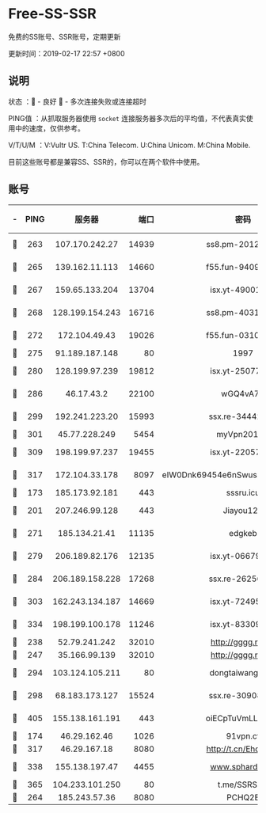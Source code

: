 # Free-SS-SSR

免费的SS账号、SSR账号，定期更新

更新时间：2019-02-17 22:57 +0800

## 说明

状态     ：🙂 - 良好 🙁 - 多次连接失败或连接超时

PING值   ：从抓取服务器使用 `socket` 连接服务器多次后的平均值，不代表真实使用中的速度，仅供参考。

V/T/U/M  ：V:Vultr US. T:China Telecom. U:China Unicom. M:China Mobile.

目前这些账号都是兼容SS、SSR的，你可以在两个软件中使用。

## 账号

|-|PING|服务器|端口|密码|加密方式|区域|V/T/U/M|
|:----:|:----:|:-----:|-----:|:----:|:----:|:----:|:----:|
|🙂|263|107.170.242.27|14939|ss8.pm-20121977|aes-256-cfb|US|10↑/10↑/10↑/10↑|
|🙂|265|139.162.11.113|14660|f55.fun-94092680|aes-256-cfb|SG|10↑/10↑/10↑/10↑|
|🙂|267|159.65.133.204|13704|isx.yt-49001202|aes-256-cfb|SG|10↑/10↑/10↑/10↑|
|🙂|268|128.199.154.243|16716|ss8.pm-40312717|aes-256-cfb|SG|10↑/10↑/10↑/10↑|
|🙂|272|172.104.49.43|19026|f55.fun-03102738|aes-256-cfb|SG|10↑/10↑/10↑/10↑|
|🙂|275|91.189.187.148|80|1997|chacha20|US|10↑/10↑/10↑/10↑|
|🙂|280|128.199.97.239|19812|isx.yt-25077025|aes-256-cfb|SG|10↑/10↑/10↑/10↑|
|🙂|286|46.17.43.2|22100|wGQ4vA7D|aes-256-gcm|RU|4↓/10↑/10↑/10↑|
|🙂|299|192.241.223.20|15993|ssx.re-34442066|aes-256-cfb|US|10↑/10↑/10↑/10↑|
|🙂|301|45.77.228.249|5454|myVpn2019[]|rc4-md5|GB|10↑/10↑/10↑/10↑|
|🙂|309|198.199.97.237|19455|isx.yt-22057435|aes-256-cfb|US|10↑/10↑/10↑/10↑|
|🙂|317|172.104.33.178|8097|eIW0Dnk69454e6nSwuspv9DmS201tQ0D|aes-256-cfb|SG|10↑/10↑/10↑/10↑|
|🙂|173|185.173.92.181|443|sssru.icu|rc4-md5|RU|9↑/10↑/10↑/9↑|
|🙂|201|207.246.99.128|443|Jiayou123|aes-256-cfb|US|9↑/10↑/8↑/9↑|
|🙂|271|185.134.21.41|11135|edgkeb|aes-256-cfb|GB|10↑/10↑/10↑/10↑|
|🙂|279|206.189.82.176|12135|isx.yt-06679534|aes-256-cfb|SG|10↑/10↑/10↑/10↑|
|🙂|284|206.189.158.228|17268|ssx.re-26256938|aes-256-cfb|SG|10↑/10↑/10↑/10↑|
|🙂|303|162.243.134.187|14669|isx.yt-72495904|aes-256-cfb|US|10↑/10↑/10↑/10↑|
|🙂|334|198.199.100.178|11246|isx.yt-83309105|aes-256-cfb|US|10↑/10↑/10↑/10↑|
|🙂|238|52.79.241.242|32010|http://gggg.rocks|chacha20|KR|9↑/10↑/10↑/9↑|
|🙂|247|35.166.99.139|32010|http://gggg.rocks|chacha20|US|9↑/10↑/10↑/10↑|
|🙂|294|103.124.105.211|80|dongtaiwang.com|aes-256-cfb|US|10↑/10↑/10↑/10↑|
|🙂|298|68.183.173.127|15524|ssx.re-30908563|aes-256-cfb|US|10↑/10↑/10↑/10↑|
|🙂|405|155.138.161.191|443|oiECpTuVmLLxk4Ts|aes-256-cfb|US|7↑/10↑/10↑/9↑|
|🙁|174|46.29.162.46|1026|91vpn.cf|rc4-md5|RU|9↑/8↑/10↑/10↑|
|🙁|317|46.29.167.18|8080|http://t.cn/EhdmTxe|rc4-md5|RU|10↑/10↑/10↑/10↑|
|🙁|338|155.138.197.47|4455|www.sphard.com|aes-256-cfb|US|7↑/9↑/10↑/10↑|
|🙁|365|104.233.101.250|80|t.me/SSRSUB|rc4-md5|CA|10↑/10↑/10↑/10↑|
|🙁|264|185.243.57.36|8080|PCHQ2E|rc4-md5|US|9↑/10↑/9↑/9↓|
